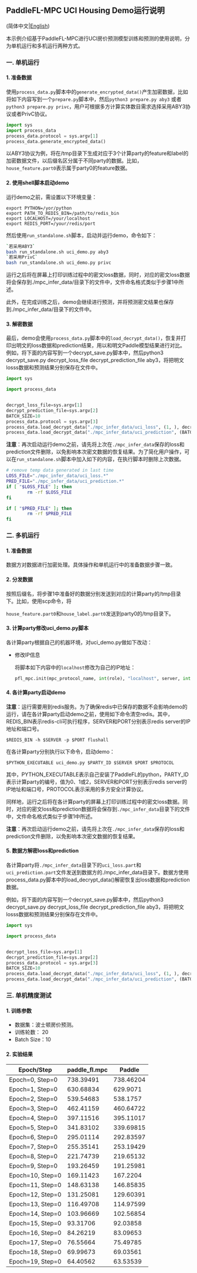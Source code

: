 ## PaddleFL-MPC UCI Housing Demo运行说明

(简体中文|[English](./README.md))

本示例介绍基于PaddleFL-MPC进行UCI房价预测模型训练和预测的使用说明，分为单机运行和多机运行两种方式。

### 一. 单机运行

#### 1. 准备数据

使用`process_data.py`脚本中的`generate_encrypted_data()`产生加密数据，比如将如下内容写到一个`prepare.py`脚本中，然后`python3 prepare.py aby3` 或者 `python3 prepare.py privc`，用户可根据多方计算实体数目需求选择采用ABY3协议或者PrivC协议。

```python
import sys
import process_data
process_data.protocol = sys.argv[1]
process_data.generate_encrypted_data()
```

以ABY3协议为例，将在/tmp目录下生成对应于3个计算party的feature和label的加密数据文件，以后缀名区分属于不同party的数据。比如，`house_feature.part0`表示属于party0的feature数据。

#### 2. 使用shell脚本启动demo

运行demo之前，需设置以下环境变量：

```
export PYTHON=/yor/python
export PATH_TO_REDIS_BIN=/path/to/redis_bin
export LOCALHOST=/your/localhost
export REDIS_PORT=/your/redis/port
```

然后使用`run_standalone.sh`脚本，启动并运行demo，命令如下：

```bash 
`若采用ABY3`
bash run_standalone.sh uci_demo.py aby3
`若采用PrivC`
bash run_standalone.sh uci_demo.py privc
```

运行之后将在屏幕上打印训练过程中的密文loss数据，同时，对应的密文loss数据将会保存到./mpc_infer_data/目录下的文件中，文件命名格式类似于步骤1中所述。

此外，在完成训练之后，demo会继续进行预测，并将预测密文结果也保存到./mpc_infer_data/目录下的文件中。

#### 3. 解密数据

最后，demo会使用`process_data.py`脚本中的`load_decrypt_data()`，恢复并打印出明文的loss数据和prediction结果，用以和明文Paddle模型结果进行对比。
例如，将下面的内容写到一个decrypt_save.py脚本中，然后python3 decrypt_save.py decrypt_loss_file decrypt_prediction_file aby3，将把明文losss数据和预测结果分别保存在文件中。

```python
import sys

import process_data


decrypt_loss_file=sys.argv[1]
decrypt_prediction_file=sys.argv[2]
BATCH_SIZE=10
process_data.protocol = sys.argv[3]
process_data.load_decrypt_data("./mpc_infer_data/uci_loss", (1, ), decrypt_loss_file)
process_data.load_decrypt_data("./mpc_infer_data/uci_prediction", (BATCH_SIZE, ), decrypt_prediction_file)
```

**注意**：再次启动运行demo之前，请先将上次在`./mpc_infer_data`保存的loss和prediction文件删除，以免影响本次密文数据的恢复结果。为了简化用户操作，可以在`run_standalone.sh`脚本中加入如下的内容，在执行脚本时删除上次数据。

```bash
# remove temp data generated in last time
LOSS_FILE="./mpc_infer_data/uci_loss.*"
PRED_FILE="./mpc_infer_data/uci_prediction.*"
if [ "$LOSS_FILE" ]; then
        rm -rf $LOSS_FILE
fi

if [ "$PRED_FILE" ]; then
        rm -rf $PRED_FILE
fi
```



### 二. 多机运行

#### 1. 准备数据

数据方对数据进行加密处理。具体操作和单机运行中的准备数据步骤一致。

#### 2. 分发数据

按照后缀名，将步骤1中准备好的数据分别发送到对应的计算party的/tmp目录下。比如，使用scp命令，将

`house_feature.part0`和`house_label.part0`发送到party0的/tmp目录下。

#### 3. 计算party修改uci_demo.py脚本

各计算party根据自己的机器环境，对uci_demo.py做如下改动：

* 修改IP信息

  将脚本如下内容中的`localhost`修改为自己的IP地址：

  ```python
  pfl_mpc.init(mpc_protocol_name, int(role), "localhost", server, int(port))
  ```


#### 4. 各计算party启动demo

**注意**：运行需要用到redis服务。为了确保redis中已保存的数据不会影响demo的运行，请在各计算party启动demo之前，使用如下命令清空redis。其中，REDIS_BIN表示redis-cli可执行程序，SERVER和PORT分别表示redis server的IP地址和端口号。

```
$REDIS_BIN -h $SERVER -p $PORT flushall
```

在各计算party分别执行以下命令，启动demo：

```
$PYTHON_EXECUTABLE uci_demo.py $PARTY_ID $SERVER $PORT $PROTOCOL
```

其中，PYTHON_EXECUTABLE表示自己安装了PaddleFL的python，PARTY_ID表示计算party的编号，值为0、1或2，SERVER和PORT分别表示redis server的IP地址和端口号，PROTOCOL表示采用的多方安全计算协议。

同样地，运行之后将在各计算party的屏幕上打印训练过程中的密文loss数据。同时，对应的密文loss和prediction数据将会保存到`./mpc_infer_data`目录下的文件中，文件命名格式类似于步骤1中所述。

**注意**：再次启动运行demo之前，请先将上次在`./mpc_infer_data`保存的loss和prediction文件删除，以免影响本次密文数据的恢复结果。

#### 5. 数据方解密loss和prediction

各计算party将`./mpc_infer_data`目录下的`uci_loss.part`和`uci_prediction.part`文件发送到数据方的./mpc_infer_data目录下。数据方使用process_data.py脚本中的load_decrypt_data()解密恢复出loss数据和prediction数据。

例如，将下面的内容写到一个decrypt_save.py脚本中，然后python3 decrypt_save.py decrypt_loss_file decrypt_prediction_file aby3，将把明文losss数据和预测结果分别保存在文件中。

```python
import sys

import process_data


decrypt_loss_file=sys.argv[1]
decrypt_prediction_file=sys.argv[2]
process_data.protocol = sys.argv[3]
BATCH_SIZE=10
process_data.load_decrypt_data("./mpc_infer_data/uci_loss", (1, ), decrypt_loss_file)
process_data.load_decrypt_data("./mpc_infer_data/uci_prediction", (BATCH_SIZE, ), decrypt_prediction_file)
```

### 三. 单机精度测试

#### 1. 训练参数

- 数据集：波士顿房价预测。
- 训练轮数： 20
- Batch Size：10

#### 2. 实验结果

| Epoch/Step | paddle_fl.mpc | Paddle |
| ---------- | ------------- | ------ |
| Epoch=0, Step=0  | 738.39491 | 738.46204 |
| Epoch=1, Step=0  | 630.68834 | 629.9071 |
| Epoch=2, Step=0  | 539.54683 | 538.1757 |
| Epoch=3, Step=0  | 462.41159 | 460.64722 |
| Epoch=4, Step=0  | 397.11516 | 395.11017 |
| Epoch=5, Step=0  | 341.83102 | 339.69815 |
| Epoch=6, Step=0  | 295.01114 | 292.83597 |
| Epoch=7, Step=0  | 255.35141 | 253.19429 |
| Epoch=8, Step=0  | 221.74739 | 219.65132 |
| Epoch=9, Step=0  | 193.26459 | 191.25981 |
| Epoch=10, Step=0  | 169.11423 | 167.2204 |
| Epoch=11, Step=0  | 148.63138 | 146.85835 |
| Epoch=12, Step=0  | 131.25081 | 129.60391 |
| Epoch=13, Step=0  | 116.49708 | 114.97599 |
| Epoch=14, Step=0  | 103.96669 | 102.56854 |
| Epoch=15, Step=0  | 93.31706 | 92.03858 |
| Epoch=16, Step=0  | 84.26219 | 83.09653 |
| Epoch=17, Step=0  | 76.55664 | 75.49785 |
| Epoch=18, Step=0  | 69.99673 | 69.03561 |
| Epoch=19, Step=0  | 64.40562 | 63.53539 |

